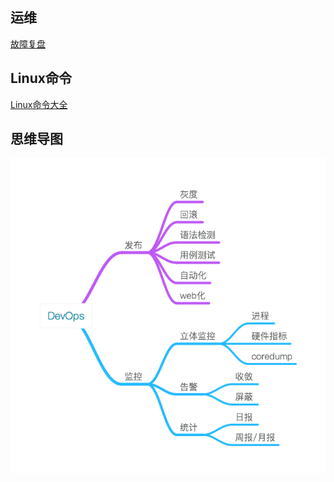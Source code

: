 ## 运维
[故障复盘](http://mp.weixin.qq.com/s/6-zJmCXMJ-Rw0CuH9UWj2Q)

## Linux命令
[Linux命令大全](http://man.linuxde.net/)

## 思维导图
![](./images/DevOps.png)
